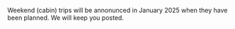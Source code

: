 <!--
| Week |   Dates    |             Trip              | Host      |
| :--: | :--------: | :---------------------------: | --------- |
|  4   | 26-28. Jan |          Intro trip           | Schæfen   |
|  7   | 16-18. Feb | Birthday trip (for the Cabin) | The Board |
|  10  | 08-10. Mar |             Trip              | Schæfen   |
|  14  | 05-07. Apr |             Trip              | Schæfen   |
|  15  | 12-14. Apr | DBFF (Duddelibu Filmfestival) | Schæfen   |
|  17  | 26-28. Apr | National Student Scout Gathering | NSF/KM |
-->

Weekend (cabin) trips will be annonunced in January 2025 when they have been planned.
We will keep you posted.